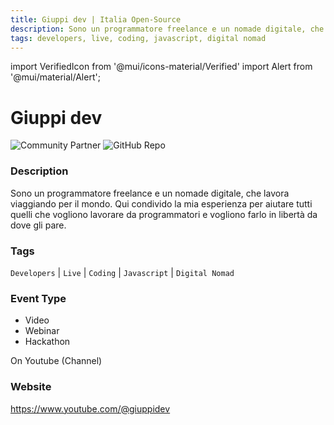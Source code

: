 ```yaml
---
title: Giuppi dev | Italia Open-Source
description: Sono un programmatore freelance e un nomade digitale, che lavora viaggiando per il mondo. Qui condivido la mia esperienza per aiutare tutti quelli che vogliono lavorare da programmatori e vogliono farlo in libertà da dove gli pare.
tags: developers, live, coding, javascript, digital nomad
---
```

        

import VerifiedIcon from '@mui/icons-material/Verified'
import Alert from '@mui/material/Alert';

# Giuppi dev <VerifiedIcon color="primary"/>


![Community Partner](https://img.shields.io/static/v1?label=community&message=partner&color=blue) ![GitHub Repo](https://img.shields.io/static/v1?label=category&message=communities&color=green)

### Description

Sono un programmatore freelance e un nomade digitale, che lavora viaggiando per il mondo. Qui condivido la mia esperienza per aiutare tutti quelli che vogliono lavorare da programmatori e vogliono farlo in libertà da dove gli pare.

### Tags

`Developers` | `Live` | `Coding` | `Javascript` | `Digital Nomad`

### Event Type

- Video
- Webinar
- Hackathon

On Youtube (Channel)

### Website

https://www.youtube.com/@giuppidev